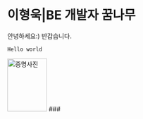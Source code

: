# 이형욱|BE 개발자 꿈나무

안녕하세요:) 반갑습니다.

```Hello world```

<img src="https://github.com/user-attachments/assets/49ed6a9a-ce2c-4767-b5b6-2f08d460e6b9" width="90" height="120" alt="증명사진">
### 
